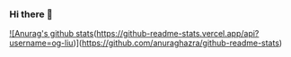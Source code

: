 ### Hi there 👋

<!--
**og-liu/og-liu** is a ✨ _special_ ✨ repository because its `README.md` (this file) appears on your GitHub profile.

Here are some ideas to get you started:

- 🔭 I’m currently working on ...
- 🌱 I’m currently learning ...
- 👯 I’m looking to collaborate on ...
- 🤔 I’m looking for help with ...
- 💬 Ask me about ...
- 📫 How to reach me: ...
- 😄 Pronouns: ...
- ⚡ Fun fact: ...
-->

[!\[Anurag's github stats]()(https://github-readme-stats.vercel.app/api?username=og-liu)](https://github.com/anuraghazra/github-readme-stats)

